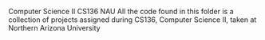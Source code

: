 Computer Science II
CS136 NAU All the code found in this folder is a collection of projects assigned during CS136, Computer Science II, taken at Northern Arizona University
